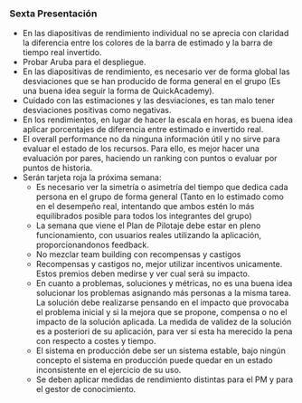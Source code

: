 ### Sexta Presentación
* En las diapositivas de rendimiento individual no se aprecia con claridad la diferencia entre los colores de la barra de estimado y la barra de tiempo real invertido.
* Probar Aruba para el despliegue.
* En las diapositivas de rendimiento, es necesario ver de forma global las desviaciones que se han producido de forma general en el grupo (Es una buena idea seguir la forma de QuickAcademy).
* Cuidado con las estimaciones y las desviaciones, es tan malo tener desviaciones positivas como negativas.
* En los rendimientos, en lugar de hacer la escala en horas, es buena idea aplicar porcentajes de diferencia entre estimado e invertido real.
* El overall performance no da ninguna información útil y no sirve para evaluar el estado de los recursos. Para ello, es mejor hacer una evaluación por pares, haciendo un ranking con puntos o  evaluar por puntos de historia.
* Serán tarjeta roja la próxima semana:
	+ Es necesario ver la simetría o asimetría del tiempo que dedica cada persona en el grupo de forma general (Tanto en lo estimado como en el desempeño real, intentando que ambos estén lo más equilibrados posible para todos los integrantes del grupo)
	+ La semana que viene el Plan de Pilotaje debe estar en pleno funcionamiento, con usuarios reales utilizando la aplicación, proporcionandonos feedback.
	+ No mezclar team building con recompensas y castigos
	+ Recompensas y castigos no, mejor utilizar incentivos unicamente. Estos premios deben medirse y ver cual será su impacto.
	+ En cuanto a problemas, soluciones y métricas, no es una buena idea solucionar los problemas asignando más personas a la misma tarea. La solución debe realizarse pensando en el impacto que provocaba el problema inicial y si la mejora que se propone, compensa o no el impacto de la solución aplicada. La medida de validez de la solución es a posteriori de su aplicación, para ver si esta ha merecido la pena con respecto a costes y tiempo.
	+ El sistema en producción debe ser un sistema estable, bajo ningún concepto el sistema en producción puede quedar en un estado inconsistente en el ejercicio de su uso.
	+ Se deben aplicar medidas de rendimiento distintas para el PM y para el gestor de conocimiento.
